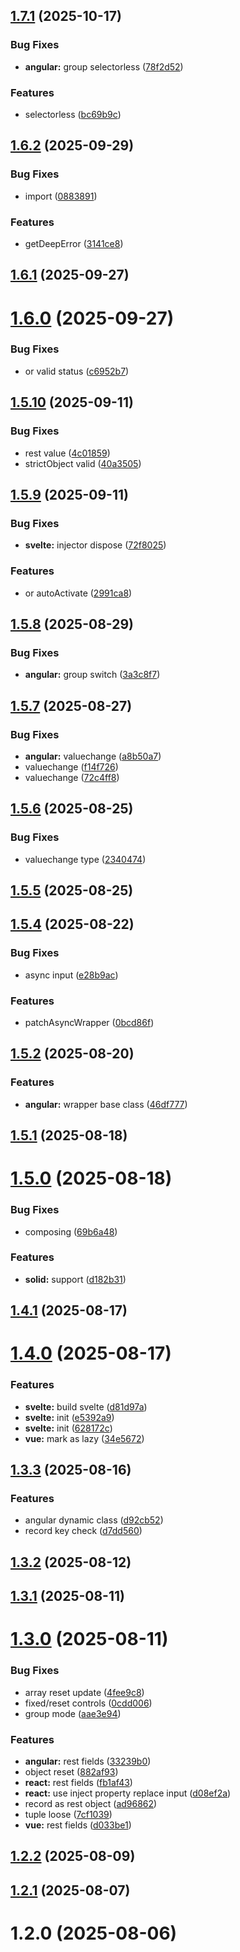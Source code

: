## [1.7.1](https://github.com/piying-org/piying-view/compare/1.7.0...1.7.1) (2025-10-17)


### Bug Fixes

* **angular:** group selectorless ([78f2d52](https://github.com/piying-org/piying-view/commit/78f2d52795550845a176a51a420bb9d5ef39cc8f))


### Features

* selectorless ([bc69b9c](https://github.com/piying-org/piying-view/commit/bc69b9c2861b9dd81c3a117ca1be3f648eaba9be))



## [1.6.2](https://github.com/piying-org/piying-view/compare/1.6.1...1.6.2) (2025-09-29)


### Bug Fixes

* import ([0883891](https://github.com/piying-org/piying-view/commit/088389128937715ca8baeebd3c22a85048657f71))


### Features

* getDeepError ([3141ce8](https://github.com/piying-org/piying-view/commit/3141ce82a2c9ec217905074917b7d0900d4bca43))



## [1.6.1](https://github.com/piying-org/piying-view/compare/1.6.0...1.6.1) (2025-09-27)



# [1.6.0](https://github.com/piying-org/piying-view/compare/1.5.11...1.6.0) (2025-09-27)


### Bug Fixes

* or valid status ([c6952b7](https://github.com/piying-org/piying-view/commit/c6952b70126f612162f89ec87d1f1eafd9328cb3))



## [1.5.10](https://github.com/piying-org/piying-view/compare/1.5.9...1.5.10) (2025-09-11)


### Bug Fixes

* rest value ([4c01859](https://github.com/piying-org/piying-view/commit/4c018599dd249ef2104a19d09dca288d7f504135))
* strictObject valid ([40a3505](https://github.com/piying-org/piying-view/commit/40a350539f63efd31a61c44e4c7aba68e6a7cd5a))



## [1.5.9](https://github.com/piying-org/piying-view/compare/1.5.8...1.5.9) (2025-09-11)


### Bug Fixes

* **svelte:** injector dispose ([72f8025](https://github.com/piying-org/piying-view/commit/72f80256d4de2750064bde48cbf09091ae7bdc6f))


### Features

* or autoActivate ([2991ca8](https://github.com/piying-org/piying-view/commit/2991ca89c9c270f546e2060160fc355e36091b03))



## [1.5.8](https://github.com/piying-org/piying-view/compare/1.5.7...1.5.8) (2025-08-29)


### Bug Fixes

* **angular:** group switch ([3a3c8f7](https://github.com/piying-org/piying-view/commit/3a3c8f7cd6d41e565640ef844f940822632e92c8))



## [1.5.7](https://github.com/piying-org/piying-view/compare/1.5.6...1.5.7) (2025-08-27)


### Bug Fixes

* **angular:** valuechange ([a8b50a7](https://github.com/piying-org/piying-view/commit/a8b50a775678e59dc1807177399820dcf41dbc46))
* valuechange ([f14f726](https://github.com/piying-org/piying-view/commit/f14f726d141d940c49768ea3a66fcd8a17c0bb74))
* valuechange ([72c4ff8](https://github.com/piying-org/piying-view/commit/72c4ff80c406af61bb031f13d8e352b52e7ac79a))



## [1.5.6](https://github.com/piying-org/piying-view/compare/1.5.5...1.5.6) (2025-08-25)


### Bug Fixes

* valuechange type ([2340474](https://github.com/piying-org/piying-view/commit/2340474fef589f0983b1b26fb3c83f1abab7b629))



## [1.5.5](https://github.com/piying-org/piying-view/compare/1.5.4...1.5.5) (2025-08-25)



## [1.5.4](https://github.com/piying-org/piying-view/compare/1.5.2...1.5.4) (2025-08-22)


### Bug Fixes

* async input ([e28b9ac](https://github.com/piying-org/piying-view/commit/e28b9ac709b7b69fdd08bd41d94fd5cb40589f4d))


### Features

* patchAsyncWrapper ([0bcd86f](https://github.com/piying-org/piying-view/commit/0bcd86f92d1b8c32c73504de46a9232958774aa6))



## [1.5.2](https://github.com/piying-org/piying-view/compare/1.5.1...1.5.2) (2025-08-20)


### Features

* **angular:** wrapper base class ([46df777](https://github.com/piying-org/piying-view/commit/46df777444811fecdf3b056a04fab9e1e7c7cd6d))



## [1.5.1](https://github.com/piying-org/piying-view/compare/1.5.0...1.5.1) (2025-08-18)



# [1.5.0](https://github.com/piying-org/piying-view/compare/1.4.1...1.5.0) (2025-08-18)


### Bug Fixes

* composing ([69b6a48](https://github.com/piying-org/piying-view/commit/69b6a48ad57598b1a6920dcada915f890dd0190c))


### Features

* **solid:** support ([d182b31](https://github.com/piying-org/piying-view/commit/d182b3156d025589e9baf5ce0dbf96df1b1028ef))



## [1.4.1](https://github.com/piying-org/piying-view/compare/1.4.0...1.4.1) (2025-08-17)



# [1.4.0](https://github.com/piying-org/piying-view/compare/1.3.3...1.4.0) (2025-08-17)


### Features

* **svelte:** build svelte ([d81d97a](https://github.com/piying-org/piying-view/commit/d81d97a543d71b139c3e1d162a7835f7d0067a7d))
* **svelte:** init ([e5392a9](https://github.com/piying-org/piying-view/commit/e5392a94de95662a5a1f51a32707125b2f543b6c))
* **svelte:** init ([628172c](https://github.com/piying-org/piying-view/commit/628172cc51308f791be98bec2a63f86c469ddb62))
* **vue:** mark as lazy ([34e5672](https://github.com/piying-org/piying-view/commit/34e5672476569312cbbad5122c35f68c4a1826b8))



## [1.3.3](https://github.com/piying-org/piying-view/compare/1.3.2...1.3.3) (2025-08-16)


### Features

* angular dynamic class ([d92cb52](https://github.com/piying-org/piying-view/commit/d92cb52f45bead8bfd517c8e15bd94fe7c720011))
* record key check ([d7dd560](https://github.com/piying-org/piying-view/commit/d7dd5601540793360d37fb65a1d02c7f2f445347))



## [1.3.2](https://github.com/piying-org/piying-view/compare/1.3.1...1.3.2) (2025-08-12)



## [1.3.1](https://github.com/piying-org/piying-view/compare/1.3.0...1.3.1) (2025-08-11)



# [1.3.0](https://github.com/piying-org/piying-view/compare/1.2.2...1.3.0) (2025-08-11)


### Bug Fixes

* array reset update ([4fee9c8](https://github.com/piying-org/piying-view/commit/4fee9c85248d544a8bf48550988e629d003ab3a7))
* fixed/reset controls ([0cdd006](https://github.com/piying-org/piying-view/commit/0cdd006e35d61a70bdd2be04e15e4ac818f37943))
* group mode ([aae3e94](https://github.com/piying-org/piying-view/commit/aae3e94bf2a586842abf7f7165873ed6e813ad80))


### Features

* **angular:** rest fields ([33239b0](https://github.com/piying-org/piying-view/commit/33239b0ea3f4a145d2e3d7499a09d4daaffdd12d))
* object reset ([882af93](https://github.com/piying-org/piying-view/commit/882af93ab6d1fc6c73c22bc1d8b6cec67ff88899))
* **react:** rest fields ([fb1af43](https://github.com/piying-org/piying-view/commit/fb1af439bebaa0f5e5cb39f209819030d954b4d7))
* **react:** use inject property replace input ([d08ef2a](https://github.com/piying-org/piying-view/commit/d08ef2a0fb64665c458444e9bdd1f693b5524786))
* record as rest object ([ad96862](https://github.com/piying-org/piying-view/commit/ad96862e6c8969a3e7d10ebf3550a2d7f0087f52))
* tuple loose ([7cf1039](https://github.com/piying-org/piying-view/commit/7cf10390140a2a4acf0da4e0f99d00c5e6228f0e))
* **vue:** rest fields ([d033be1](https://github.com/piying-org/piying-view/commit/d033be122a6d8b5bbdd8cb2ec0d32917180e676a))



## [1.2.2](https://github.com/piying-org/piying-view/compare/1.2.1...1.2.2) (2025-08-09)



## [1.2.1](https://github.com/piying-org/piying-view/compare/1.2.0...1.2.1) (2025-08-07)



# 1.2.0 (2025-08-06)



